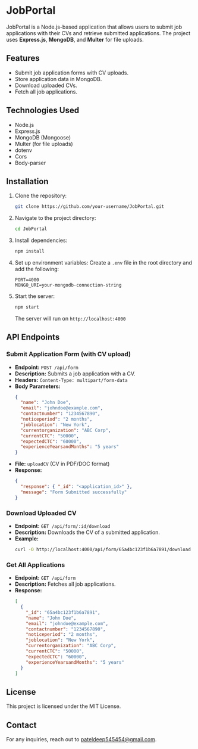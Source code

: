 # JobPortal

JobPortal is a Node.js-based application that allows users to submit job applications with their CVs and retrieve submitted applications. The project uses **Express.js**, **MongoDB**, and **Multer** for file uploads.

## Features
- Submit job application forms with CV uploads.
- Store application data in MongoDB.
- Download uploaded CVs.
- Fetch all job applications.

## Technologies Used
- Node.js
- Express.js
- MongoDB (Mongoose)
- Multer (for file uploads)
- dotenv
- Cors
- Body-parser

## Installation

1. Clone the repository:
   ```sh
   git clone https://github.com/your-username/JobPortal.git
   ```
2. Navigate to the project directory:
   ```sh
   cd JobPortal
   ```
3. Install dependencies:
   ```sh
   npm install
   ```
4. Set up environment variables:
   Create a `.env` file in the root directory and add the following:
   ```env
   PORT=4000
   MONGO_URI=your-mongodb-connection-string
   ```
5. Start the server:
   ```sh
   npm start
   ```
   The server will run on `http://localhost:4000`

## API Endpoints

### Submit Application Form (with CV upload)
- **Endpoint:** `POST /api/form`
- **Description:** Submits a job application with a CV.
- **Headers:** `Content-Type: multipart/form-data`
- **Body Parameters:**
  ```json
  {
    "name": "John Doe",
    "email": "johndoe@example.com",
    "contactnumber": "1234567890",
    "noticeperiod": "2 months",
    "joblocation": "New York",
    "currentorganization": "ABC Corp",
    "currentCTC": "50000",
    "expectedCTC": "60000",
    "experienceYearsandMonths": "5 years"
  }
  ```
- **File:** `uploadCV` (CV in PDF/DOC format)
- **Response:**
  ```json
  {
    "response": { "_id": "<application_id>" },
    "message": "Form Submitted successfully"
  }
  ```

### Download Uploaded CV
- **Endpoint:** `GET /api/form/:id/download`
- **Description:** Downloads the CV of a submitted application.
- **Example:**
  ```sh
  curl -O http://localhost:4000/api/form/65a4bc123f1b6a7891/download
  ```

### Get All Applications
- **Endpoint:** `GET /api/form`
- **Description:** Fetches all job applications.
- **Response:**
  ```json
  [
    {
      "_id": "65a4bc123f1b6a7891",
      "name": "John Doe",
      "email": "johndoe@example.com",
      "contactnumber": "1234567890",
      "noticeperiod": "2 months",
      "joblocation": "New York",
      "currentorganization": "ABC Corp",
      "currentCTC": "50000",
      "expectedCTC": "60000",
      "experienceYearsandMonths": "5 years"
    }
  ]
  ```

## License
This project is licensed under the MIT License.

## Contact
For any inquiries, reach out to pateldeep545454@gmail.com.

